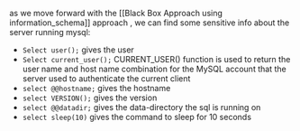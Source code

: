 as we move forward with the [[Black Box Approach using information_schema]] approach , we can find some sensitive info about the server running mysql:

* `Select user();`  gives the user 
* `Select current_user();` CURRENT_USER() function is used to return the user name and host name combination for the MySQL account that the server used to authenticate the current client
* `select @@hostname;` gives the hostname
* `select VERSION();` gives the version
* `select @@datadir;` gives the data-directory the sql is running on
* `select sleep(10)` gives the command to sleep for 10 seconds 



